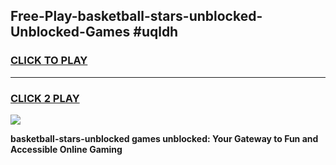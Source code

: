 
## Free-Play-basketball-stars-unblocked-Unblocked-Games #uqldh
<h3>
<a href="https://news.freeplayer.one?title=basketball-stars-unblocked&ref=8M">CLICK TO PLAY</a></h3>
<hr>

<h3>
<a href="https://news.freeplayer.one?title=basketball-stars-unblocked&ref=8M">CLICK 2 PLAY</a>
  
</h3>

<a href="https://news.freeplayer.one?title=basketball-stars-unblocked&ref=8M"><img src="https://clearcache.store/games.png"></a>


**basketball-stars-unblocked games unblocked: Your Gateway to Fun and Accessible Online Gaming**
